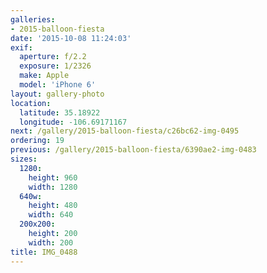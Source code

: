 ```yaml
---
galleries:
- 2015-balloon-fiesta
date: '2015-10-08 11:24:03'
exif:
  aperture: f/2.2
  exposure: 1/2326
  make: Apple
  model: 'iPhone 6'
layout: gallery-photo
location:
  latitude: 35.18922
  longitude: -106.69171167
next: /gallery/2015-balloon-fiesta/c26bc62-img-0495
ordering: 19
previous: /gallery/2015-balloon-fiesta/6390ae2-img-0483
sizes:
  1280:
    height: 960
    width: 1280
  640w:
    height: 480
    width: 640
  200x200:
    height: 200
    width: 200
title: IMG_0488
---
```

